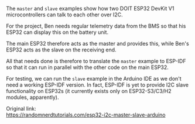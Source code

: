 The `master` and `slave` examples show how two DOIT ESP32 DevKit V1 microcontrollers can talk to each other over I2C.

For the project, Ben needs regular telemetry data from the BMS so that his ESP32 can display this on the battery unit.

The main ESP32 therefore acts as the master and provides this, while Ben's ESP32 acts as the slave on the receiving end.

All that needs done is therefore to translate the `master` example to ESP-IDF so that it can run in parallel with the other code on the main ESP32.

For testing, we can run the `slave` example in the Arduino IDE as we don't need a working ESP-IDF version.
In fact, ESP-IDF is yet to provide I2C slave functionality on ESP32s (it currently exists only on ESP32-S3/C3/H2 modules, apparently).

Original link:\
    https://randomnerdtutorials.com/esp32-i2c-master-slave-arduino
